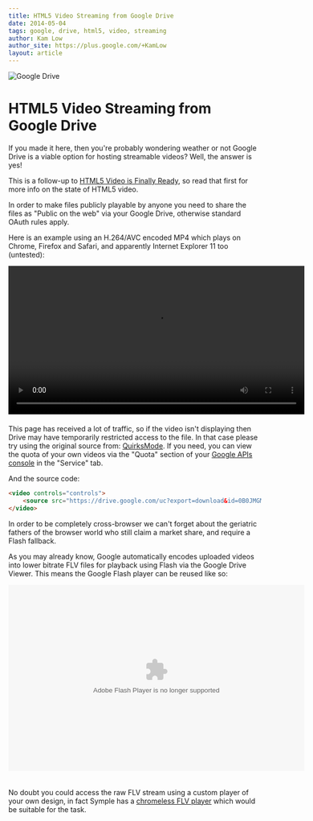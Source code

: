 ```yaml
---
title: HTML5 Video Streaming from Google Drive
date: 2014-05-04
tags: google, drive, html5, video, streaming
author: Kam Low
author_site: https://plus.google.com/+KamLow
layout: article
---
```


![Google Drive](logos/google-drive-704x344.png "Google Drive")

# HTML5 Video Streaming from Google Drive

If you made it here, then you're probably wondering weather or not Google Drive is a viable option for hosting streamable videos? Well, the answer is yes!

This is a follow-up to [HTML5 Video is Finally Ready](/html5-video-is-finally-ready), so read that first for more info on the state of HTML5 video.

In order to make files publicly playable by anyone you need to share the files as "Public on the web" via your Google Drive, otherwise standard OAuth rules apply.

Here is an example using an H.264/AVC encoded MP4 which plays on Chrome, Firefox and Safari, and apparently Internet Explorer 11 too (untested):

<video controls="controls" style="margin-bottom:20px;width:590px">
    <source src="https://drive.google.com/uc?export=download&id=0B0JMGMGgxp9WMEdWb1hyQUhlOWs" type='video/mp4'/>
</video>

<div class="panel callout radius">
This page has received a lot of traffic, so if the video isn't displaying then Drive may have temporarily restricted access to the file. In that case please try using the original source from: <a href="http://www.quirksmode.org/html5/videos/big_buck_bunny.mp4" traget="_blank">QuirksMode</a>. If you need, you can view the quota of your own videos via the "Quota" section of your <a href="https://code.google.com/apis/console" traget="_blank">Google APIs console</a> in the "Service" tab.
</div>
 
And the source code:

~~~ html
<video controls="controls">
    <source src="https://drive.google.com/uc?export=download&id=0B0JMGMGgxp9WMEdWb1hyQUhlOWs" type='video/mp4'/>
</video>
~~~

In order to be completely cross-browser we can't forget about the geriatric fathers of the browser world who still claim a market share, and require a Flash fallback. <!--; Internet Explorer. -->

As you may already know, Google automatically encodes uploaded videos into lower bitrate FLV files for playback using Flash via the Google Drive Viewer. This means the Google Flash player can be reused like so:

<object type="application/x-shockwave-flash" allowscriptaccess="always" allowfullscreen="true" wmode="opaque" data="https://video.google.com/get_player?el=leaf&amp;cc_load_policy=1&amp;enablejsapi=1" width="1280px" height="750px" id="vpl0" style="width: 590px; height: 370px; margin-bottom: 20px"><param name="allowFullScreen" value="true"><param name="allowscriptaccess" value="always"><param name="wmode" value="opaque"><param name="flashvars" value="status=ok&amp;hl=en&amp;allow_embed=0&amp;ps=docs&amp;partnerid=30&amp;autoplay=0&amp;docid=0B0JMGMGgxp9WMEdWb1hyQUhlOWs&amp;abd=0&amp;el=leaf&amp;title=big_buck_bunny.mp4&amp;iurl=https%3A%2F%2Fdocs.google.com%2Fvt%3Fauthuser%3D0%26id%3D0B0JMGMGgxp9WMEdWb1hyQUhlOWs&amp;ttsurl=https%3A%2F%2Fdocs.google.com%2Ftimedtext%3Fauthuser%3D0%26id%3D0B0JMGMGgxp9WMEdWb1hyQUhlOWs%26vid%3De578958e6e16e44f&amp;reportabuseurl=https%3A%2F%2Fdocs.google.com%2Fabuse%3Fauthuser%3D0%26id%3D0B0JMGMGgxp9WMEdWb1hyQUhlOWs&amp;token=1&amp;plid=V0QTaujn2CBLXA&amp;fmt_stream_map=18%7Chttps%3A%2F%2Fr8---sn-ntq7ened.c.docs.google.com%2Fvideoplayback%3Frequiressl%3Dyes%26shardbypass%3Dyes%26cmbypass%3Dyes%26id%3De578958e6e16e44f%26itag%3D18%26source%3Dwebdrive%26app%3Ddocs%26ip%3D59.101.83.21%26ipbits%3D0%26expire%3D1399190315%26sparams%3Drequiressl%252Cshardbypass%252Ccmbypass%252Cid%252Citag%252Csource%252Cip%252Cipbits%252Cexpire%26signature%3D1409A45041079AC97B82A53C82B72B176E7295BE.432A8FD910D8DB7C14D0ED93884BE6D55B9C918%26key%3Dck2%26ir%3D1%26ms%3Dnxu%26mt%3D1399186650%26mv%3Dm%26mws%3Dyes%2C34%7Chttps%3A%2F%2Fr8---sn-ntq7ened.c.docs.google.com%2Fvideoplayback%3Frequiressl%3Dyes%26shardbypass%3Dyes%26cmbypass%3Dyes%26id%3De578958e6e16e44f%26itag%3D34%26source%3Dwebdrive%26app%3Ddocs%26ip%3D59.101.83.21%26ipbits%3D0%26expire%3D1399190315%26sparams%3Drequiressl%252Cshardbypass%252Ccmbypass%252Cid%252Citag%252Csource%252Cip%252Cipbits%252Cexpire%26signature%3D18B8078AAA0F03717ADE0B017E752D1E797B9406.81C1DA43B6417F6B524AA33F654E5BE0D90F596%26key%3Dck2%26ir%3D1%26ms%3Dnxu%26mt%3D1399186650%26mv%3Dm%26mws%3Dyes%2C43%7Chttps%3A%2F%2Fr8---sn-ntq7ened.c.docs.google.com%2Fvideoplayback%3Frequiressl%3Dyes%26shardbypass%3Dyes%26cmbypass%3Dyes%26id%3De578958e6e16e44f%26itag%3D43%26source%3Dwebdrive%26app%3Ddocs%26ip%3D59.101.83.21%26ipbits%3D0%26expire%3D1399190315%26sparams%3Drequiressl%252Cshardbypass%252Ccmbypass%252Cid%252Citag%252Csource%252Cip%252Cipbits%252Cexpire%26signature%3D41EDA4A85EB4BBD63C31C15D6A9178B48B99FC49.177799E1DBD96CB7575DB86EFB115BD10DFA37A1%26key%3Dck2%26ir%3D1%26ms%3Dnxu%26mt%3D1399186650%26mv%3Dm%26mws%3Dyes&amp;fmt_list=18%2F640x360%2F9%2F0%2F115%2C34%2F640x360%2F9%2F0%2F115%2C43%2F640x360%2F99%2F0%2F0&amp;url_encoded_fmt_stream_map=itag%3D18%26url%3Dhttps%253A%252F%252Fr8---sn-ntq7ened.c.docs.google.com%252Fvideoplayback%253Frequiressl%253Dyes%2526shardbypass%253Dyes%2526cmbypass%253Dyes%2526id%253De578958e6e16e44f%2526itag%253D18%2526source%253Dwebdrive%2526app%253Ddocs%2526ip%253D59.101.83.21%2526ipbits%253D0%2526expire%253D1399190315%2526sparams%253Drequiressl%252Cshardbypass%252Ccmbypass%252Cid%252Citag%252Csource%252Cip%252Cipbits%252Cexpire%2526signature%253D1409A45041079AC97B82A53C82B72B176E7295BE.432A8FD910D8DB7C14D0ED93884BE6D55B9C918%2526key%253Dck2%2526ir%253D1%2526ms%253Dnxu%2526mt%253D1399186650%2526mv%253Dm%2526mws%253Dyes%26type%3Dvideo%252Fmp4%253B%2Bcodecs%253D%2522avc1.42001E%252C%2Bmp4a.40.2%2522%26quality%3Dmedium%2Citag%3D34%26url%3Dhttps%253A%252F%252Fr8---sn-ntq7ened.c.docs.google.com%252Fvideoplayback%253Frequiressl%253Dyes%2526shardbypass%253Dyes%2526cmbypass%253Dyes%2526id%253De578958e6e16e44f%2526itag%253D34%2526source%253Dwebdrive%2526app%253Ddocs%2526ip%253D59.101.83.21%2526ipbits%253D0%2526expire%253D1399190315%2526sparams%253Drequiressl%252Cshardbypass%252Ccmbypass%252Cid%252Citag%252Csource%252Cip%252Cipbits%252Cexpire%2526signature%253D18B8078AAA0F03717ADE0B017E752D1E797B9406.81C1DA43B6417F6B524AA33F654E5BE0D90F596%2526key%253Dck2%2526ir%253D1%2526ms%253Dnxu%2526mt%253D1399186650%2526mv%253Dm%2526mws%253Dyes%26type%3Dvideo%252Fx-flv%26quality%3Dmedium%2Citag%3D43%26url%3Dhttps%253A%252F%252Fr8---sn-ntq7ened.c.docs.google.com%252Fvideoplayback%253Frequiressl%253Dyes%2526shardbypass%253Dyes%2526cmbypass%253Dyes%2526id%253De578958e6e16e44f%2526itag%253D43%2526source%253Dwebdrive%2526app%253Ddocs%2526ip%253D59.101.83.21%2526ipbits%253D0%2526expire%253D1399190315%2526sparams%253Drequiressl%252Cshardbypass%252Ccmbypass%252Cid%252Citag%252Csource%252Cip%252Cipbits%252Cexpire%2526signature%253D41EDA4A85EB4BBD63C31C15D6A9178B48B99FC49.177799E1DBD96CB7575DB86EFB115BD10DFA37A1%2526key%253Dck2%2526ir%253D1%2526ms%253Dnxu%2526mt%253D1399186650%2526mv%253Dm%2526mws%253Dyes%26type%3Dvideo%252Fwebm%26quality%3Dmedium&amp;timestamp=1399186715856&amp;length_seconds=61&amp;playerapiid=vpl0"></object>

No doubt you could access the raw FLV stream using a custom player of your own design, in fact Symple has a [chromeless FLV player](/symple) which would be suitable for the task.
